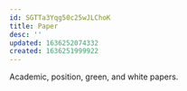 ```yaml
---
id: SGTTa3Yqg50c25wJLChoK
title: Paper
desc: ''
updated: 1636252074332
created: 1636251999922
---
```



Academic, position, green, and white papers.  
